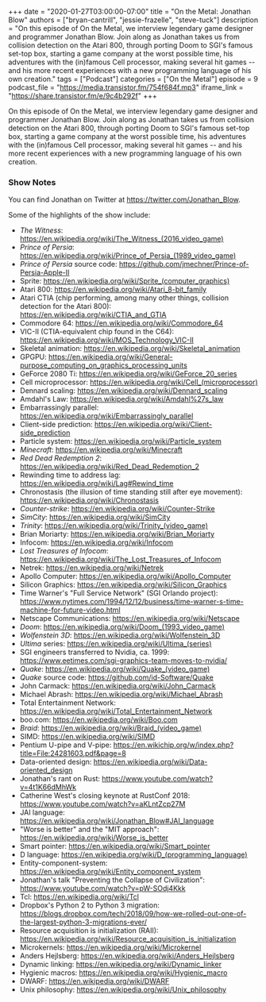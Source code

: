 +++
date = "2020-01-27T03:00:00-07:00"
title = "On the Metal: Jonathan Blow"
authors = ["bryan-cantrill", "jessie-frazelle", "steve-tuck"]
description = "On this episode of On the Metal, we interview legendary game designer and programmer Jonathan Blow.  Join along as Jonathan takes us from collision detection on the Atari 800, through porting Doom to SGI's famous set-top box, starting a game company at the worst possible time, his adventures with the (in)famous Cell processor, making several hit games -- and his more recent experiences with a new programming language of his own creation."
tags = ["Podcast"]
categories = ["On the Metal"]
episode = 9
podcast_file = "https://media.transistor.fm/754f684f.mp3"
iframe_link = "https://share.transistor.fm/e/9c4b292f"
+++

On this episode of On the Metal, we interview legendary game designer and
programmer Jonathan Blow.  Join along as Jonathan takes us from collision
detection on the Atari 800, through porting Doom to SGI's famous set-top box,
starting a game company at the worst possible time, his adventures
with the (in)famous Cell processor, making several hit games -- and his
more recent experiences with a new programming language of his own creation.

### Show Notes

You can find Jonathan on Twitter at https://twitter.com/Jonathan_Blow.

Some of the highlights of the show include: 

- *The Witness*: https://en.wikipedia.org/wiki/The_Witness_(2016_video_game)
- *Prince of Persia*: https://en.wikipedia.org/wiki/Prince_of_Persia_(1989_video_game)
- *Prince of Persia* source code: https://github.com/jmechner/Prince-of-Persia-Apple-II
- Sprite: https://en.wikipedia.org/wiki/Sprite_(computer_graphics)
- Atari 800: https://en.wikipedia.org/wiki/Atari_8-bit_family
- Atari CTIA (chip performing, among many other things, collision detection for the Atari 800): https://en.wikipedia.org/wiki/CTIA_and_GTIA
- Commodore 64: https://en.wikipedia.org/wiki/Commodore_64
- VIC-II (CTIA-equivalent chip found in the C64): https://en.wikipedia.org/wiki/MOS_Technology_VIC-II
- Skeletal animation: https://en.wikipedia.org/wiki/Skeletal_animation
- GPGPU: https://en.wikipedia.org/wiki/General-purpose_computing_on_graphics_processing_units
- GeForce 2080 Ti: https://en.wikipedia.org/wiki/GeForce_20_series
- Cell microprocessor: https://en.wikipedia.org/wiki/Cell_(microprocessor)
- Dennard scaling: https://en.wikipedia.org/wiki/Dennard_scaling
- Amdahl's Law: https://en.wikipedia.org/wiki/Amdahl%27s_law
- Embarrassingly parallel: https://en.wikipedia.org/wiki/Embarrassingly_parallel
- Client-side prediction: https://en.wikipedia.org/wiki/Client-side_prediction
- Particle system: https://en.wikipedia.org/wiki/Particle_system
- *Minecraft*: https://en.wikipedia.org/wiki/Minecraft
- *Red Dead Redemption 2*: https://en.wikipedia.org/wiki/Red_Dead_Redemption_2
- Rewinding time to address lag: https://en.wikipedia.org/wiki/Lag#Rewind_time
- Chronostasis (the illusion of time standing still after eye movement): https://en.wikipedia.org/wiki/Chronostasis
- *Counter-strike*: https://en.wikipedia.org/wiki/Counter-Strike 
- *SimCity*: https://en.wikipedia.org/wiki/SimCity
- *Trinity*: https://en.wikipedia.org/wiki/Trinity_(video_game)
- Brian Moriarty: https://en.wikipedia.org/wiki/Brian_Moriarty
- Infocom: https://en.wikipedia.org/wiki/Infocom
- *Lost Treasures of Infocom*: https://en.wikipedia.org/wiki/The_Lost_Treasures_of_Infocom
- Netrek: https://en.wikipedia.org/wiki/Netrek
- Apollo Computer: https://en.wikipedia.org/wiki/Apollo_Computer
- Silicon Graphics: https://en.wikipedia.org/wiki/Silicon_Graphics
- Time Warner's "Full Service Network" (SGI Orlando project): https://www.nytimes.com/1994/12/12/business/time-warner-s-time-machine-for-future-video.html
- Netscape Communications: https://en.wikipedia.org/wiki/Netscape
- *Doom*: https://en.wikipedia.org/wiki/Doom_(1993_video_game)
- *Wolfenstein 3D*: https://en.wikipedia.org/wiki/Wolfenstein_3D
- *Ultima* series: https://en.wikipedia.org/wiki/Ultima_(series)
- SGI engineers transferred to Nvidia, ca. 1999: https://www.eetimes.com/sgi-graphics-team-moves-to-nvidia/
- *Quake*: https://en.wikipedia.org/wiki/Quake_(video_game)
- *Quake* source code: https://github.com/id-Software/Quake
- John Carmack: https://en.wikipedia.org/wiki/John_Carmack
- Michael Abrash: https://en.wikipedia.org/wiki/Michael_Abrash
- Total Entertainment Network: https://en.wikipedia.org/wiki/Total_Entertainment_Network
- boo.com: https://en.wikipedia.org/wiki/Boo.com
- *Braid*: https://en.wikipedia.org/wiki/Braid_(video_game)
- SIMD: https://en.wikipedia.org/wiki/SIMD
- Pentium U-pipe and V-pipe: https://en.wikichip.org/w/index.php?title=File:24281603.pdf&page=8
- Data-oriented design: https://en.wikipedia.org/wiki/Data-oriented_design
- Jonathan's rant on Rust: https://www.youtube.com/watch?v=4t1K66dMhWk 
- Catherine West's closing keynote at RustConf 2018: https://www.youtube.com/watch?v=aKLntZcp27M
- JAI language: https://en.wikipedia.org/wiki/Jonathan_Blow#JAI_language
- "Worse is better" and the "MIT approach": https://en.wikipedia.org/wiki/Worse_is_better
- Smart pointer: https://en.wikipedia.org/wiki/Smart_pointer
- D language: https://en.wikipedia.org/wiki/D_(programming_language)
- Entity-component-system: https://en.wikipedia.org/wiki/Entity_component_system
- Jonathan's talk "Preventing the Collapse of Civilization": https://www.youtube.com/watch?v=pW-SOdj4Kkk
- Tcl: https://en.wikipedia.org/wiki/Tcl
- Dropbox's Python 2 to Python 3 migration: https://blogs.dropbox.com/tech/2018/09/how-we-rolled-out-one-of-the-largest-python-3-migrations-ever/
- Resource acquisition is initialization (RAII): https://en.wikipedia.org/wiki/Resource_acquisition_is_initialization
- Microkernels: https://en.wikipedia.org/wiki/Microkernel
- Anders Hejlsberg: https://en.wikipedia.org/wiki/Anders_Hejlsberg
- Dynamic linking: https://en.wikipedia.org/wiki/Dynamic_linker
- Hygienic macros: https://en.wikipedia.org/wiki/Hygienic_macro
- DWARF: https://en.wikipedia.org/wiki/DWARF
- Unix philosophy: https://en.wikipedia.org/wiki/Unix_philosophy
